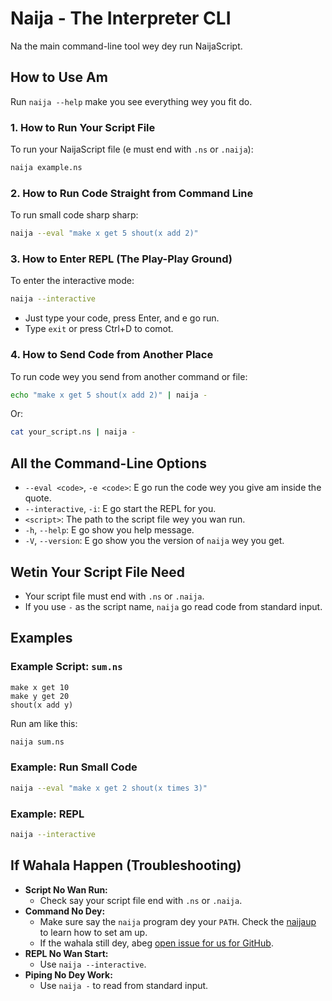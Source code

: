 # Naija - The Interpreter CLI

Na the main command-line tool wey dey run NaijaScript.

## How to Use Am

Run `naija --help` make you see everything wey you fit do.

### 1. How to Run Your Script File

To run your NaijaScript file (e must end with `.ns` or `.naija`):

```sh
naija example.ns
```

### 2. How to Run Code Straight from Command Line

To run small code sharp sharp:

```sh
naija --eval "make x get 5 shout(x add 2)"
```

### 3. How to Enter REPL (The Play-Play Ground)

To enter the interactive mode:

```sh
naija --interactive
```

- Just type your code, press Enter, and e go run.
- Type `exit` or press Ctrl+D to comot.

### 4. How to Send Code from Another Place

To run code wey you send from another command or file:

```sh
echo "make x get 5 shout(x add 2)" | naija -
```

Or:

```sh
cat your_script.ns | naija -
```

## All the Command-Line Options

- `--eval <code>`, `-e <code>`: E go run the code wey you give am inside the quote.
- `--interactive`, `-i`: E go start the REPL for you.
- `<script>`: The path to the script file wey you wan run.
- `-h`, `--help`: E go show you help message.
- `-V`, `--version`: E go show you the version of `naija` wey you get.

## Wetin Your Script File Need

- Your script file must end with `.ns` or `.naija`.
- If you use `-` as the script name, `naija` go read code from standard input.

## Examples

### Example Script: `sum.ns`

```naijascript
make x get 10
make y get 20
shout(x add y)
```

Run am like this:

```sh
naija sum.ns
```

### Example: Run Small Code

```sh
naija --eval "make x get 2 shout(x times 3)"
```

### Example: REPL

```sh
naija --interactive
```

## If Wahala Happen (Troubleshooting)

- **Script No Wan Run:**
  - Check say your script file end with `.ns` or `.naija`.
- **Command No Dey:**
  - Make sure say the `naija` program dey your `PATH`. Check the [naijaup](./NAIJAUP.md) to learn how to set am up.
  - If the wahala still dey, abeg [open issue for us for GitHub](https://github.com/xosnrdev/naijascript/issues).
- **REPL No Wan Start:**
  - Use `naija --interactive`.
- **Piping No Dey Work:**
  - Use `naija -` to read from standard input.

